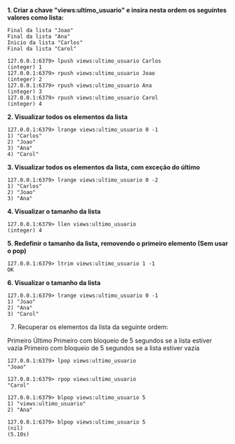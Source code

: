 **1. Criar a chave "views:ultimo_usuario" e insira nesta ordem os seguintes valores como lista:**
```
Final da lista "Joao"
Final da lista "Ana"
Inicio da lista "Carlos"
Final da lista "Carol"
```
```
127.0.0.1:6379> lpush views:ultimo_usuario Carlos
(integer) 1
127.0.0.1:6379> rpush views:ultimo_usuario Joao 
(integer) 2
127.0.0.1:6379> rpush views:ultimo_usuario Ana
(integer) 3
127.0.0.1:6379> rpush views:ultimo_usuario Carol
(integer) 4

```

**2. Visualizar todos os elementos da lista**

```
127.0.0.1:6379> lrange views:ultimo_usuario 0 -1
1) "Carlos"
2) "Joao"
3) "Ana"
4) "Carol"
```

**3. Visualizar todos os elementos da lista, com exceção do último**

```
127.0.0.1:6379> lrange views:ultimo_usuario 0 -2
1) "Carlos"
2) "Joao"
3) "Ana"
```

**4. Visualizar o tamanho da lista**

```
127.0.0.1:6379> llen views:ultimo_usuario
(integer) 4 
```

**5. Redefinir o tamanho da lista, removendo o primeiro elemento (Sem usar o pop)**

```
127.0.0.1:6379> ltrim views:ultimo_usuario 1 -1
OK
```

**6. Visualizar o tamanho da lista**
```
127.0.0.1:6379> lrange views:ultimo_usuario 0 -1
1) "Joao"
2) "Ana"
3) "Carol"
```

7. Recuperar os elementos da lista da seguinte ordem:

Primeiro
Último
Primeiro com bloqueio de 5 segundos se a lista estiver vazia
Primeiro com bloqueio de 5 segundos se a lista estiver vazia

```
127.0.0.1:6379> lpop views:ultimo_usuario
"Joao"

127.0.0.1:6379> rpop views:ultimo_usuario
"Carol"

127.0.0.1:6379> blpop views:ultimo_usuario 5
1) "views:ultimo_usuario"
2) "Ana"

127.0.0.1:6379> blpop views:ultimo_usuario 5
(nil)
(5.10s)

```